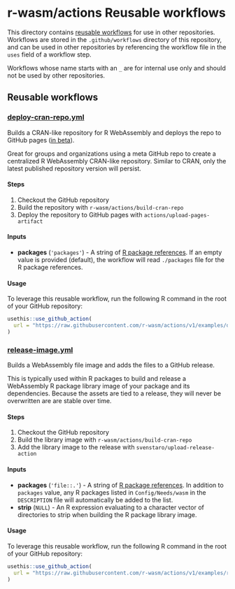 # r-wasm/actions Reusable workflows

This directory contains [reusable workflows](https://docs.github.com/en/actions/learn-github-actions/reusing-workflows) for use in other repositories. Workflows are stored in the `.github/workflows` directory of this repository, and can be used in other repositories by referencing the workflow file in the `uses` field of a workflow step.

Workflows whose name starts with an `_` are for internal use only and should not be used by other repositories.

## Reusable workflows

### [deploy-cran-repo.yml](https://github.com/r-wasm/actions/tree/main/.github/workflows/deploy-cran-repo.yml)

Builds a CRAN-like repository for R WebAssembly and deploys the repo to GitHub pages ([in beta](https://github.com/actions/upload-pages-artifact)).

Great for groups and organizations using a meta GitHub repo to create a centralized R WebAssembly CRAN-like repository.  Similar to CRAN, only the latest published repository version will persist.

#### Steps

1. Checkout the GitHub repository
2. Build the repository with `r-wasm/actions/build-cran-repo`
3. Deploy the repository to GitHub pages with `actions/upload-pages-artifact`

#### Inputs

* **packages** (`'packages'`) - A string of [R package references](https://r-lib.github.io/pkgdepends/reference/pkg_refs.html). If an empty value is provided (default), the workflow will read `./packages` file for the R package references.

#### Usage

To leverage this reusable workflow, run the following R command in the root of your GitHub repository:

```R
usethis::use_github_action(
  url = "https://raw.githubusercontent.com/r-wasm/actions/v1/examples/deploy-cran-repo.yml"
)
```


### [release-image.yml](https://github.com/r-wasm/actions/tree/main/.github/workflows/release-image.yml)

Builds a WebAssembly file image and adds the files to a GitHub release.

This is typically used within R packages to build and release a WebAssembly R package library image of your package and its dependencies. Because the assets are tied to a release, they will never be overwritten are are stable over time.

#### Steps

1. Checkout the GitHub repository
2. Build the library image with `r-wasm/actions/build-cran-repo`
3. Add the library image to the release with `svenstaro/upload-release-action`

#### Inputs

* **packages** (`'file::.'`) - A string of [R package references](https://r-lib.github.io/pkgdepends/reference/pkg_refs.html). In addition to `packages` value, any R packages listed in `Config/Needs/wasm` in the `DESCRIPTION` file will automatically be added to the list.
* **strip** (`NULL`) - An R expression evaluating to a character vector of directories to strip when building the R package library image.

#### Usage

To leverage this reusable workflow, run the following R command in the root of your GitHub repository:

```R
usethis::use_github_action(
  url = "https://raw.githubusercontent.com/r-wasm/actions/v1/examples/release-image.yml"
)
```
